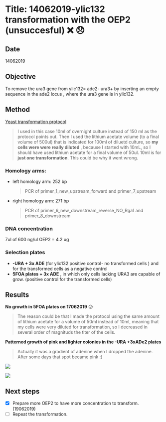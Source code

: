 # Title: 14062019-ylic132  transformation with the OEP2 (unsuccesful)  :x: :disappointed:

## Date
14062019
## Objective
To remove the ura3 gene from ylic132= ade2- ura3+ by inserting an empty sequence in the ade2 locus , where the ura3 gene is in ylic132.

## Method
[Yeast transformation protocol](C:\Users\linigodelacruz\Documents\PhD_2018\Documentation\SATAY\URA_transformation_in_the_ADE_locus_032019\Protocol_PCR.pdf)

 > I used in this case 10ml of overnight culture instead of 150 ml as the protocol points out. Then I used the lithium acetate volume (to a final volume of 500ul) that is indicated for 100ml of diluetd culture, so **my cells were were really diluted** , because I started with 10mL, so I should have used lithium acetate for a final volume of 50ul. 10ml is for **just one transformation**.  This could be why it went wrong.

### Homology arms:
* left homology arm: 252 bp
  > PCR of primer_1_new_upstream_forward and primer_7_upstream
* right homology arm: 271 bp
  > PCR of primer_6_new_downstream_reverse_NO_Rga1 and primer_8_downstream

### DNA concentration
7ul of 600 ng/ul OEP2 = 4.2 ug

### Selection plates
- **-URA + 3x ADE** (for ylic132 positive control- no transformed cells ) and for the transformed cells as a negative control
- **5FOA plates + 3x ADE** , in which only cells lacking URA3 are capable of grow. (positive control for the transformed cells)

## Results
**No growth in 5FOA plates on 17062019** 😕

> The reason could be that I made the protocol using the same amount of lithium acetate for a volume of 50ml instead of 10ml, meaning that my cells were very diluted for transformation, so I decreased in several order of magnituds the titer of the cells.

**Patterned growth of pink and lighter colonies in the -URA +3xADe2 plates**

> Actually it was a gradient of adenine when I dropped the adenine. After some days that spot became pink :)

![](../Images/ura_kickout_plates_pink_yellow_pattern/IMG_20190617_083833.jpg)

![](../Images/ura_kickout_plates_pink_yellow_pattern/IMG_20190617_ylic132.jpg)


## Next steps

- [x] Prepare more OEP2 to have more concentration to transform. (19062019)
- [ ] Repeat the transformation.
